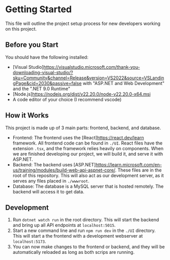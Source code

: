 # Getting Started

This file will outline the project setup process for new developers working on this project.

## Before you Start

You should have the following installed:

- [Visual Studio]<https://visualstudio.microsoft.com/thank-you-downloading-visual-studio/?sku=Community&channel=Release&version=VS2022&source=VSLandingPage&cid=2030&passive=false> with "ASP.NET and Web Development" and the ".NET 9.0 Runtime"
- [Node.js]<https://nodejs.org/dist/v22.20.0/node-v22.20.0-x64.msi>
- A code editor of your choice (I recommend vscode)

## How it Works

This project is made up of 3 main parts: frontend, backend, and database.

- Frontend: The frontend uses the [React]<https://react.dev/learn> framework. All frontend code can be found in `./UI`. React files have the extension `.tsx`, and the framework relies heavily on components. When we are finished developing our project, we will build it, and serve it with ASP.NET.
- Backend: The backend uses [ASP.NET]<https://learn.microsoft.com/en-us/training/modules/build-web-api-aspnet-core/>. These files are in the root of this repository. This will also act as our development server, as it serves any files placed in `./wwwroot`.
- Database: The database is a MySQL server that is hosted remotely. The backend will access it to get data.

## Development

1. Run `dotnet watch run` in the root directory. This will start the backend and bring up all API endpoints at `localhost:5015`.
2. Start a new command line and run `npm run dev` in the `./UI` directory. This will start a the frontend with a development webserver at `localhost:5173`.
3. You can now make changes to the frontend or backend, and they will be automatically reloaded as long as both scrips are running.
